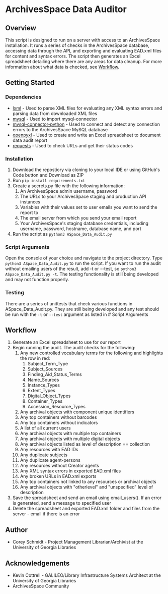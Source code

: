# ArchivesSpace Data Auditor

## Overview
This script is designed to run on a server with access to an ArchivesSpace installation. It runs a series of checks 
in the ArchivesSpace database, accessing data through the API, and exporting and evaluating EAD.xml files for content 
and syntax errors. The script then generates an Excel spreadsheet detailing where there are any areas for data cleanup.
For more information about what data is checked, see [Workflow](#workflow).

## Getting Started

### Dependencies

- [lxml](https://lxml.de/) - Used to parse XML files for evaluating any XML syntax errors and parsing data from 
downloaded XML files
- [mysql](https://dev.mysql.com/doc/connector-python/en/) - Used to import mysql-connector
- [mysql-connector-python](https://dev.mysql.com/doc/connector-python/en/) - Used to connect and detect any connection 
errors to the ArchivesSpace MySQL database
- [openpyxl](https://openpyxl.readthedocs.io/en/stable/) - Used to create and write an Excel spreadsheet to document
data audit report
- [requests](https://docs.python-requests.org/en/latest/index.html) - Used to check URLs and get their status codes

### Installation

1. Download the repostiory via cloning to your local IDE or using GitHub's Code button and Download as ZIP
2. Run `pip install requirements.txt`
3. Create a secrets.py file with the following information:
   1. An ArchivesSpace admin username, password
   2. The URLs to your ArchivesSpace staging and production API instances
   3. Variables with their values set to user emails you want to send the report to
   4. The email server from which you send your email report
   5. Your ArchivesSpace's staging database credentials, including username, password, hostname, database name, and port
4. Run the script as `python3 ASpace_Data_Audit.py`

### Script Arguments
Open the console of your choice and navigate to the project directory. Type `python3 ASpace_Data_Audit.py` to run the 
script. If you want to run the audit without emailing users of the result, add -t or --test, so 
`python3 ASpace_Data_Audit.py -t`. The testing functionality is still being developed and may not function properly.

### Testing
There are a series of unittests that check various functions in ASpace_Data_Audit.py. They are still being developed and
any test should be run with the `-t` or `--test` argument as listed in # Script Arguments

## Workflow

1. Generate an Excel spreadsheet to use for our report
2. Begin running the audit. The audit checks for the following:
   1. Any new controlled vocabulary terms for the following and highlights the row in red:
      1. Subject_Term_Type
      2. Subject_Sources
      3. Finding_Aid_Status_Terms
      4. Name_Sources
      5. Instance_Types
      6. Extent_Types
      7. Digital_Object_Types
      8. Container_Types
      9. Accession_Resource_Types
   2. Any archival objects with component unique identifiers
   3. Any top containers without barcodes
   4. Any top containers without indicators
   5. A list of all current users
   6. Any archival objects with multiple top containers
   7. Any archival objects with multiple digital objects
   8. Any archival objects listed as level of description == collection
   9. Any resources with EAD IDs
   10. Any duplicate subjects
   11. Any duplicate agent-persons
   12. Any resources without Creator agents
   13. Any XML syntax errors in exported EAD.xml files
   14. Any broken URLs in EAD.xml exports
   15. Any top containers not linked to any resources or archival objects
   16. Any archival objects with "otherlevel" and "unspecified" level of description
3. Save the spreadsheet and send an email using email_users(). If an error is generated, send a message to specified 
user
4. Delete the spreadsheet and exported EAD.xml folder and files from the server - email if there is an error

## Author

- Corey Schmidt - Project Management Librarian/Archivist at the University of Georgia Libraries

## Acknowledgements

- Kevin Cottrell - GALILEO/Library Infrastructure Systems Architect at the University of Georgia Libraries
- ArchivesSpace Community
    

